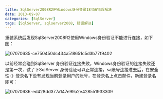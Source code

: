 ```yaml
---
title: SqlServer2008R2用Windows身份登录18456错误解决
date: 2013-09-07
categories: [SqlServer]
tags: [SqlServer, sqlserver2008, 错误解决]
---
```


重装系统后发现SqlServer2008R2使用Windows身份验证不能进行连接，如下图：

![07070635-ce750450dc434a518651c5d3b77f9402](http://oec2003.qiniudn.com/07070635-ce750450dc434a518651c5d3b77f9402.png)

以前经常会碰到SqlServer 身份验证连接失败，Windows身份验证的连接失败还是第一次，试了下SqlServer 身份验证可以正常连接，sa账号连接进去后，在安全性-》登录名下没有发现当前登录用户的账号，在登录名上点击邮件，新建登录名即可：

![07070636-ed428dd377a147e99a2e428551933309](http://oec2003.qiniudn.com/07070636-ed428dd377a147e99a2e428551933309.png)


